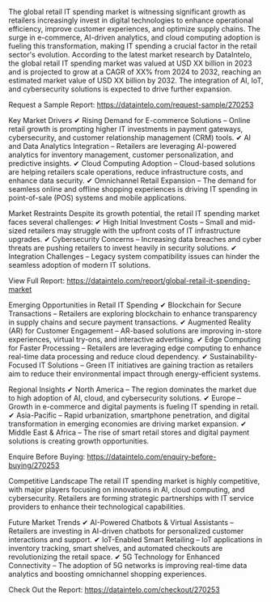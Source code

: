 The global retail IT spending market is witnessing significant growth as retailers increasingly invest in digital technologies to enhance operational efficiency, improve customer experiences, and optimize supply chains. The surge in e-commerce, AI-driven analytics, and cloud computing adoption is fueling this transformation, making IT spending a crucial factor in the retail sector's evolution.
According to the latest market research by DataIntelo, the global retail IT spending market was valued at USD XX billion in 2023 and is projected to grow at a CAGR of XX% from 2024 to 2032, reaching an estimated market value of USD XX billion by 2032. The integration of AI, IoT, and cybersecurity solutions is expected to drive further expansion.

Request a Sample Report: https://dataintelo.com/request-sample/270253

Key Market Drivers
✔ Rising Demand for E-commerce Solutions – Online retail growth is prompting higher IT investments in payment gateways, cybersecurity, and customer relationship management (CRM) tools. ✔ AI and Data Analytics Integration – Retailers are leveraging AI-powered analytics for inventory management, customer personalization, and predictive insights. ✔ Cloud Computing Adoption – Cloud-based solutions are helping retailers scale operations, reduce infrastructure costs, and enhance data security. ✔ Omnichannel Retail Expansion – The demand for seamless online and offline shopping experiences is driving IT spending in point-of-sale (POS) systems and mobile applications.

Market Restraints
Despite its growth potential, the retail IT spending market faces several challenges:
✔ High Initial Investment Costs – Small and mid-sized retailers may struggle with the upfront costs of IT infrastructure upgrades. ✔ Cybersecurity Concerns – Increasing data breaches and cyber threats are pushing retailers to invest heavily in security solutions. ✔ Integration Challenges – Legacy system compatibility issues can hinder the seamless adoption of modern IT solutions.

View Full Report: https://dataintelo.com/report/global-retail-it-spending-market

Emerging Opportunities in Retail IT Spending
✔ Blockchain for Secure Transactions – Retailers are exploring blockchain to enhance transparency in supply chains and secure payment transactions. ✔ Augmented Reality (AR) for Customer Engagement – AR-based solutions are improving in-store experiences, virtual try-ons, and interactive advertising. ✔ Edge Computing for Faster Processing – Retailers are leveraging edge computing to enhance real-time data processing and reduce cloud dependency. ✔ Sustainability-Focused IT Solutions – Green IT initiatives are gaining traction as retailers aim to reduce their environmental impact through energy-efficient systems.

Regional Insights
✔ North America – The region dominates the market due to high adoption of AI, cloud, and cybersecurity solutions. ✔ Europe – Growth in e-commerce and digital payments is fueling IT spending in retail. ✔ Asia-Pacific – Rapid urbanization, smartphone penetration, and digital transformation in emerging economies are driving market expansion. ✔ Middle East & Africa – The rise of smart retail stores and digital payment solutions is creating growth opportunities.

Enquire Before Buying: https://dataintelo.com/enquiry-before-buying/270253

Competitive Landscape
The retail IT spending market is highly competitive, with major players focusing on innovations in AI, cloud computing, and cybersecurity. Retailers are forming strategic partnerships with IT service providers to enhance their technological capabilities.

Future Market Trends
✔ AI-Powered Chatbots & Virtual Assistants – Retailers are investing in AI-driven chatbots for personalized customer interactions and support. ✔ IoT-Enabled Smart Retailing – IoT applications in inventory tracking, smart shelves, and automated checkouts are revolutionizing the retail space. ✔ 5G Technology for Enhanced Connectivity – The adoption of 5G networks is improving real-time data analytics and boosting omnichannel shopping experiences.

Check Out the Report: https://dataintelo.com/checkout/270253

